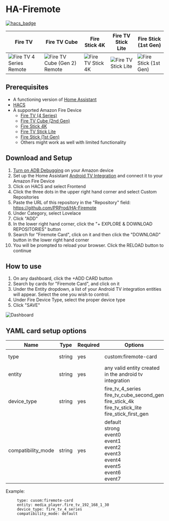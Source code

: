 # HA-Firemote
[![hacs_badge](https://img.shields.io/badge/HACS-Custom-41BDF5.svg?style=for-the-badge)](https://github.com/hacs/integration)

| Fire TV | Fire TV Cube | Fire Stick 4K | Fire TV Stick Lite | Fire Stick (1st Gen) |
| ------------- | ------------- | ------------- | ------------- | ------------- |
| ![Fire TV 4 Series Remote](https://github.com/PRProd/HA-Firemote/raw/main/Example%20Images/fireTVRemote.png) | ![Fire TV Cube (Gen 2) Remote](https://github.com/PRProd/HA-Firemote/raw/main/Example%20Images/fireTVCube2ndGen.png) | ![Fire TV Stick 4K](https://github.com/PRProd/HA-Firemote/raw/main/Example%20Images/fireTVStick4K.png) | ![Fire TV Stick Lite](https://github.com/PRProd/HA-Firemote/raw/main/Example%20Images/fireTVStickLite.png) | ![Fire Stick (1st Gen)](https://github.com/PRProd/HA-Firemote/raw/main/Example%20Images/fireStick1stGen.png) |

## Prerequisites
* A functioning version of [Home Assistant](https://www.home-assistant.io/)
* [HACS](https://peyanski.com/how-to-install-home-assistant-community-store-hacs/)
* A supported Amazon Fire Device
  * [Fire TV (4 Series)](https://www.amazon.com/dp/B08SWD2SCK)
  * [Fire TV Cube (2nd Gen)](https://www.amazon.com/dp/B08XMDNVX6)
  * [Fire Stick 4K](https://www.amazon.com/dp/B09GK44MZJ)
  * [Fire TV Stick Lite](https://www.amazon.com/fire-tv-stick-lite/dp/B07YNLBS7R)
  * [Fire Stick (1st Gen)](https://en.wikipedia.org/wiki/Amazon_Fire_TV#First_generation_3) 
  * Others might work as well with limited functionality

## Download and Setup
1. [Turn on ADB Debugging](https://www.youtube.com/watch?v=40iVXrTWcPU) on your Amazon device
1. Set up the Home Assistant [Android TV Integration](https://www.home-assistant.io/integrations/androidtv/) and connect it to your Amazon Fire Device
1. Click on HACS and select Frontend
1. Click the three dots in the upper right hand corner and select Custom Repositories
1. Paste the URL of this repository in the "Repository" field: https://github.com/PRProd/HA-Firemote
1. Under Category, select Lovelace
1. Click "ADD"
1. In the lower right hand corner, click the "+ EXPLORE & DOWNLOAD REPOSITORIES" button
1. Search for "Firemote Card", click on it and then click the "DOWNLOAD" button in the lower right hand corner
1. You will be prompted to reload your browser.  Click the RELOAD button to continue


## How to use
1. On any dashboard, click the +ADD CARD button
1. Search by cards for "Firemote Card", and click on it
1. Under the Entity dropdown, a list of your Android TV integration entities will appear.  Select the one you wish to control.
1. Under Fire Device Type, select the proper device type
1. Click "SAVE"


![Dashboard](https://github.com/PRProd/HA-Firemote/blob/main/Example%20Images/dashboard.jpg)


## YAML card setup options    
| Name        | Type   | Required | Options                                                       | Description                            |
| ----------- | ------ | -------- | ------------------------------------------------------------- | -------------------------------------- |
| type        | string | yes      | custom:firemote-card                                          | Type of the card                       |
| entity      | string | yes      | any valid entity created in the android tv integration        | entity_id                              |
| device_type | string | yes      | fire_tv_4_series <br> fire_tv_cube_second_gen <br> fire_stick_4k <br> fire_tv_stick_lite <br> fire_stick_first_gen | The type of device you are controlling |
| compatibility_mode | string | yes | default <br> strong <br> event0 <br> event1 <br> event2 <br> event3 <br> event4 <br> event5 <br> event6 <br> event7 <br> | Adjust this value only if your buttons are completely unresponsive |

Example:
```
     type: cusom:firemote-card
     entity: media_player.fire_tv_192_168_1_30
     device_type: fire_tv_4_series
     compatibility_mode: default
```


